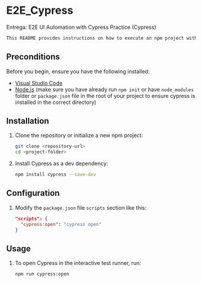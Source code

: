 # E2E_Cypress
Entrega: E2E UI Automation with Cypress Practice (Cypress)

   ```bash
This README provides instructions on how to execute an npm project with Cypress in Visual Studio Code.
   ```
## Preconditions
Before you begin, ensure you have the following installed:
- [Visual Studio Code](https://code.visualstudio.com/)
- [Node.js](https://nodejs.org/) (make sure you have already run `npm init` or have `node_modules` folder or `package.json` file in the root of your project to ensure cypress is installed in the correct directory)

## Installation
1. Clone the repository or initialize a new npm project:
   ```bash
   git clone <repository-url>
   cd <project-folder>
   ```
2. Install Cypress as a dev dependency:
   ```bash
   npm install cypress --save-dev
   ```

## Configuration
1. Modify the `package.json` file `scripts` section like this:
   ```json
   "scripts": {
     "cypress:open": "cypress open"
   }
   ```

## Usage
1. To open Cypress in the interactive test runner, run:
   ```bash
   npm run cypress:open
   ```



